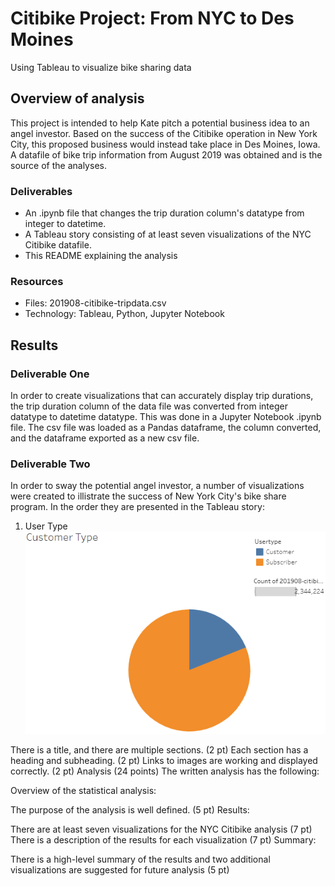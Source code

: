 # Citibike Project: From NYC to Des Moines

Using Tableau to visualize bike sharing data

## Overview of analysis

This project is intended to help Kate pitch a potential business idea to an angel investor. Based on the success of the Citibike operation in New York City, this proposed business would instead take place in Des Moines, Iowa. A datafile of bike trip information from August 2019 was obtained and is the source of the analyses. 

### Deliverables

- An .ipynb file that changes the trip duration column's datatype from integer to datetime.
- A Tableau story consisting of at least seven visualizations of the NYC Citibike datafile.
- This README explaining the analysis

### Resources

- Files: 201908-citibike-tripdata.csv
- Technology: Tableau, Python, Jupyter Notebook

## Results

### Deliverable One

In order to create visualizations that can accurately display trip durations, the trip duration column of the data file was converted from integer datatype to datetime datatype. This was done in a Jupyter Notebook .ipynb file. The csv file was loaded as a Pandas dataframe, the column converted, and the dataframe exported as a new csv file.

### Deliverable Two

In order to sway the potential angel investor, a number of visualizations were created to illistrate the success of New York City's bike share program. In the order they are presented in the Tableau story: 

1. User Type
![User Type](https://github.com/josephrodini/bikesharing/blob/main/Images/CustomerUser.PNG?raw=true)

There is a title, and there are multiple sections. (2 pt)
Each section has a heading and subheading. (2 pt)
Links to images are working and displayed correctly. (2 pt)
Analysis (24 points)
The written analysis has the following:

Overview of the statistical analysis:

The purpose of the analysis is well defined. (5 pt)
Results:

There are at least seven visualizations for the NYC Citibike analysis (7 pt)
There is a description of the results for each visualization (7 pt)
Summary:

There is a high-level summary of the results and two additional visualizations are suggested for future analysis (5 pt)
